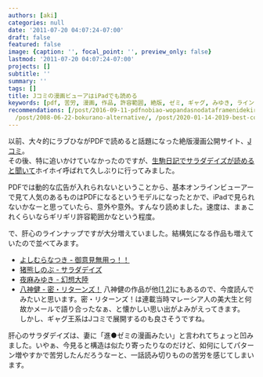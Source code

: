 ```yaml
---
authors: [aki]
categories: null
date: '2011-07-20 04:07:24-07:00'
draft: false
featured: false
image: {caption: '', focal_point: '', preview_only: false}
lastmod: '2011-07-20 04:07:24-07:00'
projects: []
subtitle: ''
summary: ''
tags: []
title: Jコミの漫画ビューアはiPadでも読める
keywords: [pdf, 苦労, 漫画, 作品, 許容範囲, 絶版, ゼミ, ギャグ, みゆき, ラインナップ]
recommendations: [/post/2016-09-11-pdfnobiao-wopandasnodataframenidekiru-tabula-py-zuo-tuta/,
  /post/2008-06-22-bokurano-alternative/, /post/2020-01-14-2019-best-comic/]
---
```


以前、大々的にラブひながPDFで読めると話題になった絶版漫画公開サイト、[Jコミ](http://www.j-comi.jp/)。  
その後、特に追いかけていなかったのですが、[生駒日記でサラダデイズが読めると聞いて](http://d.hatena.ne.jp/mamoruk/20110717/p1)ホイホイ呼ばれて久しぶりに行ってみました。

PDFでは動的な広告が入れられないということから、基本オンラインビューアーで見て人気のあるものはPDFになるというモデルになったとかで、iPadで見られないかなーと思っていたら、意外や意外。すんなり読めました。速度は、まぁこれくらいならギリギリ許容範囲かなという程度。

で、肝心のラインナップですが大分増えていました。結構気になる作品も増えていたので並べてみます。

- [よしむらなつき - 御意見無用っ！！](http://www.j-comi.jp/book/comic/3871)
- [猪熊しのぶ - サラダデイズ](http://www.j-comi.jp/book/comic/4011)
- [夜麻みゆき - 幻想大陸](http://www.j-comi.jp/book/comic/4051)
- [八神健 - 密・リターンズ！](http://www.j-comi.jp/book/comic/3441)
八神健の作品が他[[1](http://www.j-comi.jp/book/comic/3851),[2](http://www.j-comi.jp/book/comic/3861)]にもあるので、今度読んでみたいと思います。密・リターンズ！は連載当時マレーシア人の美大生と何故かメールで語り合ったなぁ、と懐かしい思い出がよみがえってきます。  
しかし、ギャグ王系はJコミで展開するのも良さそうですね。

肝心のサラダデイズは、妻に「進●ゼミの漫画みたい」と言われてちょっと凹みました。いやぁ、今見ると構造は似たり寄ったりなのだけど、如何にしてパターン増やすかで苦労したんだろうなーと、一話読み切りものの苦労を感じてしまいます。